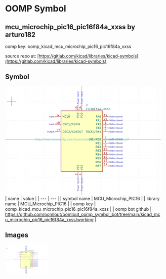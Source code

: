 # OOMP Symbol  
## mcu_microchip_pic16_pic16f84a_xxss  by arturo182  
  
oomp key: oomp_kicad_mcu_microchip_pic16_pic16f84a_xxss  
  
source repo at: [https://gitlab.com/kicad/libraries/kicad-symbols](https://gitlab.com/kicad/libraries/kicad-symbols)  
## Symbol  
  
[![working.png](working_600.png)](working.png)  
| name | value | 
| --- | --- | 
| symbol name | MCU_Microchip_PIC16 | 
| library name | MCU_Microchip_PIC16 | 
| oomp key | oomp_kicad_mcu_microchip_pic16_pic16f84a_xxss | 
| oomp bot github | https://github.com/oomlout/oomlout_oomp_symbol_bot/tree/main/kicad_mcu_microchip_pic16_pic16f84a_xxss/working | 
## Images  
  
[![working.png](working_140.png)](working.png)  
